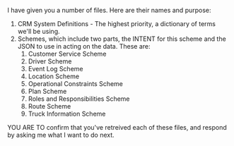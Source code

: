 I have given you a number of files.  Here are their names and purpose:

1. CRM System Definitions - The highest priority, a dictionary of terms we'll be using.
2. Schemes, which include two parts, the INTENT for this scheme and the JSON to use in acting on the data.  These are:
    1. Customer Service Scheme
    2. Driver Scheme
    3. Event Log Scheme
    4. Location Scheme
    5. Operational Constraints Scheme
    6. Plan Scheme
    7. Roles and Responsibilities Scheme
    8. Route Scheme
    9. Truck Information Scheme

YOU ARE TO confirm that you've retreived each of these files, and respond by asking me what I want to do next.
